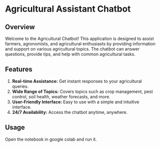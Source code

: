 # Agricultural Assistant Chatbot
## Overview
Welcome to the Agricultural Chatbot! This application is designed to assist farmers, agronomists, and agricultural enthusiasts by providing information and support on various agricultural topics. The chatbot can answer questions, provide tips, and help with common agricultural tasks.
## Features
1. <strong>Real-time Assistance:</strong> Get instant responses to your agricultural queries.
2. <strong>Wide Range of Topics:</strong> Covers topics such as crop management, pest control, soil health, weather forecasts, and more.
3. <strong>User-Friendly Interface:</strong> Easy to use with a simple and intuitive interface.
4. <strong>24/7 Availability:</strong> Access the chatbot anytime, anywhere.
## Usage
Open the notebook in google colab and run it.
<img src="" />




